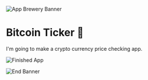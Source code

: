 ![App Brewery Banner](https://github.com/londonappbrewery/Images/blob/master/AppBreweryBanner.png)


# Bitcoin Ticker 🤑

I'm going to make a crypto currency price checking app.

![Finished App](https://github.com/londonappbrewery/Images/blob/master/bitcoin-flutter-demo.gif)

![End Banner](https://github.com/londonappbrewery/Images/blob/master/readme-end-banner.png)
